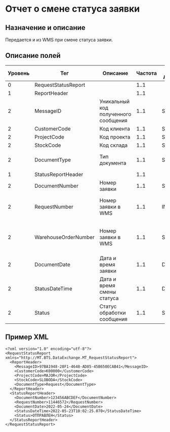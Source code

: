 # Отчет о смене статуса заявки

## Назначение и описание
Передается и из WMS при смене статуса заявки.

## Описание полей

Уровень | Тег | Описание | Частота | Тип данных | Размер поля | Комментарий
--------|-----|----------|---------|------------|-------------|------------
0 | RequestStatusReport | | 1..1 | | | 
1 | ReportHeader  | | 1..1 | | | 
2 | MessageID | Уникальный код полученного сообщения | 1..1 | String | 50 |
2 | CustomerCode | Код клиента | 1..1 | String | 20 | 
2 | ProjectCode | Код проекта | 1..1 | String | 20 | 
2 | StockCode | Код склада | 1..1 | String | 20 | 
2 | DocumentType | Тип документа | 1..1 | String | 20 | Request \ Warehouse Order
1 | StatusReportHeader  | | 1..1 | | | 
2 | DocumentNumber | Номер заявки | 1..1 | String | 20 | 
2 | RequestNumber | Номер заявки в WMS | 1..1 | INT |  | Используется при DocumentType = Request
2 | WarehouseOrderNumber | Номер заявки в WMS | 1..1 | String | 20 | Используется при DocumentType = Warehouse Order
2 | DocumentDate | Дата и время заявки | 1..1 | DateTime | |
2 | StatusDateTime | Дата и время смены статуса | 1..1 | DateTime | |
2 | Status | Статус обработки сообщения | 1..1 | String | 20 | 

## Пример XML
```
<?xml version="1.0" encoding="utf-8"?>
<RequestStatusReport xmlns="http://MT.BTS.DataExchange.MT_RequestStatusReport">
  <ReportHeader>
    <MessageID>97BA1948-28F1-4648-AD85-45B650ECAB41</MessageID>
    <CustomerCode>К00000</CustomerCode>
    <ProjectCode>MAJOR</ProjectCode>
    <StockCode>SLOBODA</StockCode>
    <DocumentType>Request</DocumentType>
  </ReportHeader>
  <StatusReportHeader>
    <DocumentNumber>123456ABCDEF</DocumentNumber>
    <RequestNumber>11446572</RequestNumber>
    <DocumentDate>2022-05-24</DocumentDate>
    <StatusDateTime>2022-05-23T10:02:25.070</StatusDateTime>
    <Status>ОТПРАВЛЕН</Status>
  </StatusReportHeader>
</RequestStatusReport>
```
